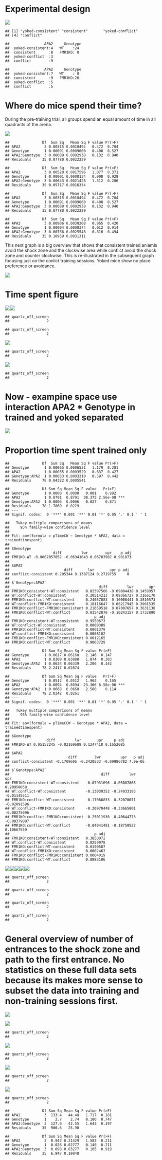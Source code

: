 Experimental design
===================

![](../figures/fig1-01.png)

    ## [1] "yoked-consistent" "consistent"       "yoked-conflict"  
    ## [4] "conflict"

    ##                APA2     Genotype 
    ##  yoked-consistent:4   WT    :24  
    ##  consistent      :8   FMR1KO: 0  
    ##  yoked-conflict  :3              
    ##  conflict        :9

    ##                APA2     Genotype 
    ##  yoked-consistent:7   WT    : 0  
    ##  consistent      :9   FMR1KO:26  
    ##  yoked-conflict  :5              
    ##  conflict        :5

Where do mice spend their time?
===============================

During the pre-training trial, all groups spend an equal amount of time
in all quadrants of the arena.

![](../figures/fig1-04.png)

    ##               Df  Sum Sq   Mean Sq F value Pr(>F)
    ## APA2           3 0.00315 0.0010494   0.472  0.704
    ## Genotype       1 0.00091 0.0009060   0.408  0.527
    ## APA2:Genotype  3 0.00088 0.0002938   0.132  0.940
    ## Residuals     35 0.07780 0.0022229

    ##               Df  Sum Sq   Mean Sq F value Pr(>F)
    ## APA2           3 0.00528 0.0017596   1.077  0.371
    ## Genotype       1 0.00001 0.0000134   0.008  0.928
    ## APA2:Genotype  3 0.00643 0.0021428   1.312  0.286
    ## Residuals     35 0.05717 0.0016334

    ##               Df  Sum Sq   Mean Sq F value Pr(>F)
    ## APA2           3 0.00315 0.0010494   0.472  0.704
    ## Genotype       1 0.00091 0.0009060   0.408  0.527
    ## APA2:Genotype  3 0.00088 0.0002938   0.132  0.940
    ## Residuals     35 0.07780 0.0022229

    ##               Df  Sum Sq   Mean Sq F value Pr(>F)
    ## APA2           3 0.00906 0.0030208   0.965  0.420
    ## Genotype       1 0.00004 0.0000374   0.012  0.914
    ## APA2:Genotype  3 0.00766 0.0025548   0.816  0.494
    ## Residuals     35 0.10959 0.0031311

This next graph is a big overview that shows that consistent trained
aniamls avoid the shock zone and the clockwise area while conflict avoid
the shock zone and counter clockwise. This is re-illustrated in the
subsequent graph focusing just on the conlict training sessions. Yoked
mice show no place preference or avoidance.

![](../figures/fig1-06.png)

Time spent figure
=================

![](../figures/01_behavior/timespent-1.png)![](../figures/01_behavior/timespent-2.png)

    ## quartz_off_screen 
    ##                 2

    ## quartz_off_screen 
    ##                 2

![](../figures/01_behavior/timespent-3.png)

    ## quartz_off_screen 
    ##                 2

![](../figures/01_behavior/timespent-4.png)

    ## quartz_off_screen 
    ##                 2

Now - exampine space use interaction APA2 \* Genotype in trained and yoked separated
====================================================================================

![](../figures/fig1-08.png)

Proportion time spent trained only
==================================

    ##               Df  Sum Sq   Mean Sq F value Pr(>F)
    ## Genotype       1 0.00065 0.0006531   1.179  0.281
    ## APA2           1 0.00035 0.0003529   0.637  0.427
    ## Genotype:APA2  1 0.00033 0.0003310   0.597  0.442
    ## Residuals     78 0.04322 0.0005541

    ##               Df Sum Sq Mean Sq F value   Pr(>F)    
    ## Genotype       1 0.0000  0.0000   0.001    0.982    
    ## APA2           1 0.8791  0.8791  38.375 2.56e-08 ***
    ## Genotype:APA2  1 0.0006  0.0006   0.027    0.871    
    ## Residuals     78 1.7869  0.0229                     
    ## ---
    ## Signif. codes:  0 '***' 0.001 '**' 0.01 '*' 0.05 '.' 0.1 ' ' 1

    ##   Tukey multiple comparisons of means
    ##     95% family-wise confidence level
    ## 
    ## Fit: aov(formula = pTimeCW ~ Genotype * APA2, data = trainedtimespent)
    ## 
    ## $Genotype
    ##                    diff         lwr        upr    p adj
    ## FMR1KO-WT -0.0007857052 -0.06941043 0.06783902 0.981873
    ## 
    ## $APA2
    ##                         diff       lwr       upr p adj
    ## conflict-consistent 0.205344 0.1387124 0.2719755     0
    ## 
    ## $`Genotype:APA2`
    ##                                         diff         lwr       upr
    ## FMR1KO:consistent-WT:consistent   0.02397566 -0.09804438 0.1459957
    ## WT:conflict-WT:consistent         0.20514213  0.09366727 0.3166170
    ## FMR1KO:conflict-WT:consistent     0.24057083  0.10008441 0.3810573
    ## WT:conflict-FMR1KO:consistent     0.18116647  0.06217945 0.3001535
    ## FMR1KO:conflict-FMR1KO:consistent 0.21659518  0.07007657 0.3631138
    ## FMR1KO:conflict-WT:conflict       0.03542870 -0.10243157 0.1732890
    ##                                       p adj
    ## FMR1KO:consistent-WT:consistent   0.9550673
    ## WT:conflict-WT:consistent         0.0000389
    ## FMR1KO:conflict-WT:consistent     0.0001379
    ## WT:conflict-FMR1KO:consistent     0.0008182
    ## FMR1KO:conflict-FMR1KO:consistent 0.0012165
    ## FMR1KO:conflict-WT:conflict       0.9063729

    ##               Df Sum Sq Mean Sq F value Pr(>F)
    ## Genotype       1 0.0617 0.06168   2.146  0.147
    ## APA2           1 0.0309 0.03088   1.074  0.303
    ## Genotype:APA2  1 0.0634 0.06339   2.206  0.142
    ## Residuals     78 2.2417 0.02874

    ##               Df Sum Sq Mean Sq F value   Pr(>F)    
    ## Genotype       1 0.0512  0.0512   1.963    0.165    
    ## APA2           1 0.6094  0.6094  23.366 6.58e-06 ***
    ## Genotype:APA2  1 0.0668  0.0668   2.560    0.114    
    ## Residuals     78 2.0342  0.0261                     
    ## ---
    ## Signif. codes:  0 '***' 0.001 '**' 0.01 '*' 0.05 '.' 0.1 ' ' 1

    ##   Tukey multiple comparisons of means
    ##     95% family-wise confidence level
    ## 
    ## Fit: aov(formula = pTimeCCW ~ Genotype * APA2, data = trainedtimespent)
    ## 
    ## $Genotype
    ##                 diff         lwr       upr     p adj
    ## FMR1KO-WT 0.05152245 -0.02169689 0.1247418 0.1652085
    ## 
    ## $APA2
    ##                           diff        lwr         upr   p adj
    ## conflict-consistent -0.1709606 -0.2420533 -0.09986782 7.9e-06
    ## 
    ## $`Genotype:APA2`
    ##                                          diff         lwr         upr
    ## FMR1KO:consistent-WT:consistent    0.07931096 -0.05087865  0.20950058
    ## WT:conflict-WT:consistent         -0.13039352 -0.24933193 -0.01145511
    ## FMR1KO:conflict-WT:consistent     -0.17080833 -0.32070071 -0.02091596
    ## WT:conflict-FMR1KO:consistent     -0.20970448 -0.33665801 -0.08275096
    ## FMR1KO:conflict-FMR1KO:consistent -0.25011930 -0.40644773 -0.09379087
    ## FMR1KO:conflict-WT:conflict       -0.04041481 -0.18750522  0.10667559
    ##                                       p adj
    ## FMR1KO:consistent-WT:consistent   0.3850072
    ## WT:conflict-WT:consistent         0.0259978
    ## FMR1KO:conflict-WT:consistent     0.0190587
    ## WT:conflict-FMR1KO:consistent     0.0002467
    ## FMR1KO:conflict-FMR1KO:consistent 0.0004019
    ## FMR1KO:conflict-WT:conflict       0.8883106

![](../figures/01_behavior/proportiontimespenttrained-1.png)![](../figures/01_behavior/proportiontimespenttrained-2.png)![](../figures/01_behavior/proportiontimespenttrained-3.png)![](../figures/01_behavior/proportiontimespenttrained-4.png)![](../figures/01_behavior/proportiontimespenttrained-5.png)

    ## quartz_off_screen 
    ##                 2

    ## quartz_off_screen 
    ##                 2

    ## quartz_off_screen 
    ##                 2

    ## quartz_off_screen 
    ##                 2

General overview of number of entrances to the shock zone and path to the first entrance. No statistics on these full data sets because its makes more sense to subset the data into training and non-training sessions first.
==============================================================================================================================================================================================================================

![](../figures/fig1-02.png)

![](../figures/01_behavior/unnamed-chunk-2-1.png)

    ## quartz_off_screen 
    ##                 2

![](../figures/01_behavior/unnamed-chunk-2-2.png)

    ## quartz_off_screen 
    ##                 2

![](../figures/01_behavior/unnamed-chunk-2-3.png)

    ## quartz_off_screen 
    ##                 2

![](../figures/01_behavior/unnamed-chunk-2-4.png)

    ## quartz_off_screen 
    ##                 2

    ##               Df Sum Sq Mean Sq F value Pr(>F)
    ## APA2           3  133.4   44.48   1.717  0.181
    ## Genotype       1    2.7    2.74   0.106  0.747
    ## APA2:Genotype  3  127.6   42.55   1.643  0.197
    ## Residuals     35  906.6   25.90

    ##               Df Sum Sq Mean Sq F value Pr(>F)
    ## APA2           3  0.943 0.31429   1.583  0.211
    ## Genotype       1  0.028 0.02777   0.140  0.711
    ## APA2:Genotype  3  0.098 0.03277   0.165  0.919
    ## Residuals     35  6.947 0.19848
